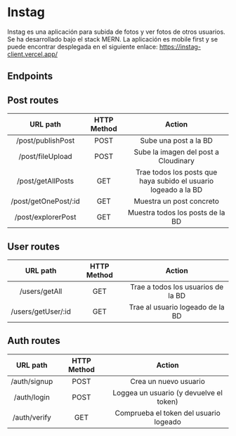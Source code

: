 # Instag
Instag es una aplicación para subida de fotos y ver fotos de otros usuarios. Se ha desarrollado bajo el stack MERN. La aplicación es mobile first y se puede encontrar desplegada en el siguiente enlace: https://instag-client.vercel.app/

## Endpoints
## **Post routes**

| URL path                    | HTTP Method        | Action                        |
| :--------------------------:|:-----------------:|  :----------------------------:|
| /post/publishPost          | POST            | Sube una post a la BD |
| /post/fileUpload          | POST            | Sube la imagen del post a Cloudinary |
| /post/getAllPosts        | GET           | Trae todos los posts que haya subido el usuario logeado a la BD |
| /post/getOnePost/:id       | GET           | Muestra un post concreto |
| /post/explorerPost      | GET           | Muestra todos los posts de la BD |


## **User routes**

| URL path                    | HTTP Method       | Action                        |
| :--------------------------:|:-----------------:|  :----------------------------:|
| /users/getAll          | GET               | Trae a todos los usuarios de la BD  |
| /users/getUser/:id            | GET               | Trae al usuario logeado de la BD |


## **Auth routes**

| URL path                    | HTTP Method       | Action                        |
| :--------------------------:|:-----------------:| :--------------------------------:| 
| /auth/signup            | POST              |  Crea un nuevo usuario            |
| /auth/login             | POST              | Loggea un usuario  (y devuelve el token) |
| /auth/verify          | GET        | Comprueba el token del usuario logeado |
